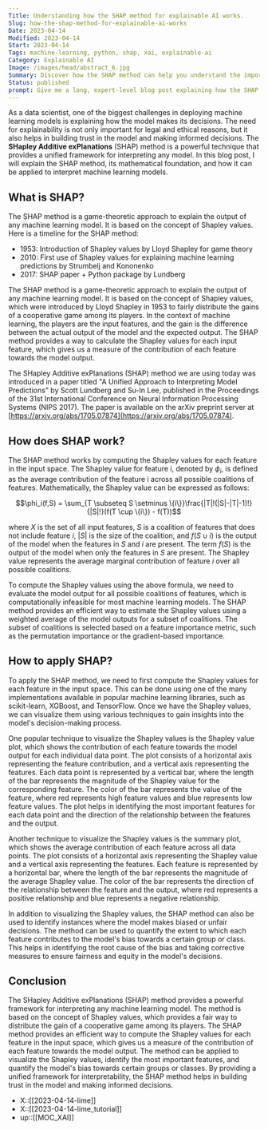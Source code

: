 ```yaml
---
Title: Understanding how the SHAP method for explainable AI works.
Slug: how-the-shap-method-for-explainable-ai-works
Date: 2023-04-14
Modified: 2023-04-14
Start: 2023-04-14
Tags: machine-learning, python, shap, xai, explainable-ai 
Category: Explainable AI
Image: /images/head/abstract_6.jpg
Summary: Discover how the SHAP method can help you understand the important factors behind your model's predictions in a simple, intuitive way.
Status: published
prompt: Give me a long, expert-level blog post explaining how the SHAP method works for the explainable AI. Use first-person narration to write as an experienced data scientist for other experienced data scientists. Use the latex equations where needed.
---
```


As a data scientist, one of the biggest challenges in deploying machine learning models is explaining how the model makes its decisions. The need for explainability is not only important for legal and ethical reasons, but it also helps in building trust in the model and making informed decisions. The **SHapley Additive exPlanations** (SHAP) method is a powerful technique that provides a unified framework for interpreting any model. In this blog post, I will explain the SHAP method, its mathematical foundation, and how it can be applied to interpret machine learning models.

## What is SHAP?

The SHAP method is a game-theoretic approach to explain the output of any machine learning model. It is based on the concept of Shapley values. Here is a timeline for the SHAP method: 

- 1953: Introduction of Shapley values by Lloyd Shapley for game theory   
- 2010: First use of Shapley values for explaining machine learning predictions by Strumbelj and Kononenko  
- 2017: SHAP paper + Python package by Lundberg

The SHAP method is a game-theoretic approach to explain the output of any machine learning model. It is based on the concept of Shapley values, which were introduced by Lloyd Shapley in 1953 to fairly distribute the gains of a cooperative game among its players. In the context of machine learning, the players are the input features, and the gain is the difference between the actual output of the model and the expected output. The SHAP method provides a way to calculate the Shapley values for each input feature, which gives us a measure of the contribution of each feature towards the model output.

The SHapley Additive exPlanations (SHAP) method we are using today was introduced in a paper titled "A Unified Approach to Interpreting Model Predictions" by Scott Lundberg and Su-In Lee, published in the Proceedings of the 31st International Conference on Neural Information Processing Systems (NIPS 2017). The paper is available on the arXiv preprint server at [https://arxiv.org/abs/1705.07874](https://arxiv.org/abs/1705.07874).

## How does SHAP work?

The SHAP method works by computing the Shapley values for each feature in the input space. The Shapley value for feature i, denoted by $\phi_i$, is defined as the average contribution of the feature i across all possible coalitions of features. Mathematically, the Shapley value can be expressed as follows:

$$\phi_i(f,S) = \sum_{T \subseteq S \setminus \{i\}}\frac{|T|!(|S|-|T|-1)!}{|S|!}(f(T \cup \{i\}) - f(T))$$

where $X$ is the set of all input features, $S$ is a coalition of features that does not include feature $i$, $|S|$ is the size of the coalition, and $f(S\cup{i})$ is the output of the model when the features in $S$ and $i$ are present. The term $f(S)$ is the output of the model when only the features in $S$ are present. The Shapley value represents the average marginal contribution of feature $i$ over all possible coalitions.

To compute the Shapley values using the above formula, we need to evaluate the model output for all possible coalitions of features, which is computationally infeasible for most machine learning models. The SHAP method provides an efficient way to estimate the Shapley values using a weighted average of the model outputs for a subset of coalitions. The subset of coalitions is selected based on a feature importance metric, such as the permutation importance or the gradient-based importance.

## How to apply SHAP?

To apply the SHAP method, we need to first compute the Shapley values for each feature in the input space. This can be done using one of the many implementations available in popular machine learning libraries, such as scikit-learn, XGBoost, and TensorFlow. Once we have the Shapley values, we can visualize them using various techniques to gain insights into the model's decision-making process.

One popular technique to visualize the Shapley values is the Shapley value plot, which shows the contribution of each feature towards the model output for each individual data point. The plot consists of a horizontal axis representing the feature contribution, and a vertical axis representing the features. Each data point is represented by a vertical bar, where the length of the bar represents the magnitude of the Shapley value for the corresponding feature. The color of the bar represents the value of the feature, where red represents high feature values and blue represents low feature values. The plot helps in identifying the most important features for each data point and the direction of the relationship between the features and the output.

Another technique to visualize the Shapley values is the summary plot, which shows the average contribution of each feature across all data points. The plot consists of a horizontal axis representing the Shapley value and a vertical axis representing the features. Each feature is represented by a horizontal bar, where the length of the bar represents the magnitude of the average Shapley value. The color of the bar represents the direction of the relationship between the feature and the output, where red represents a positive relationship and blue represents a negative relationship.

In addition to visualizing the Shapley values, the SHAP method can also be used to identify instances where the model makes biased or unfair decisions. The method can be used to quantify the extent to which each feature contributes to the model's bias towards a certain group or class. This helps in identifying the root cause of the bias and taking corrective measures to ensure fairness and equity in the model's decisions.

## Conclusion

The SHapley Additive exPlanations (SHAP) method provides a powerful framework for interpreting any machine learning model. The method is based on the concept of Shapley values, which provides a fair way to distribute the gain of a cooperative game among its players. The SHAP method provides an efficient way to compute the Shapley values for each feature in the input space, which gives us a measure of the contribution of each feature towards the model output. The method can be applied to visualize the Shapley values, identify the most important features, and quantify the model's bias towards certain groups or classes. By providing a unified framework for interpretability, the SHAP method helps in building trust in the model and making informed decisions.

- X::[[2023-04-14-lime]]
- X::[[2023-04-14-lime_tutorial]]
- up::[[MOC_XAI]]